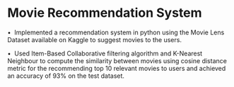 # Movie Recommendation System

•  Implemented a recommendation system in python using the Movie Lens Dataset available on Kaggle to suggest movies to the users.

•  Used Item-Based Collaborative filtering algorithm and K-Nearest Neighbour to compute the similarity between movies using cosine distance metric for the recommending top 10 relevant movies to users and achieved an accuracy of 93% on the test dataset.
